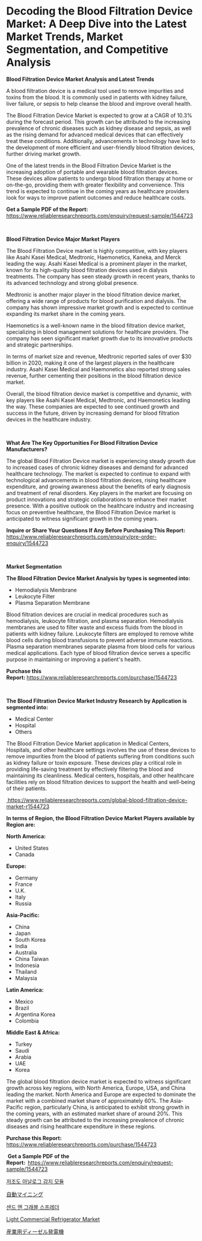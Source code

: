 <p><h1>Decoding the Blood Filtration Device Market: A Deep Dive into the Latest Market Trends, Market Segmentation, and Competitive Analysis</h1></p><p><strong>Blood Filtration Device Market Analysis and Latest Trends</strong></p>
<p><p>A blood filtration device is a medical tool used to remove impurities and toxins from the blood. It is commonly used in patients with kidney failure, liver failure, or sepsis to help cleanse the blood and improve overall health.</p><p>The Blood Filtration Device Market is expected to grow at a CAGR of 10.3% during the forecast period. This growth can be attributed to the increasing prevalence of chronic diseases such as kidney disease and sepsis, as well as the rising demand for advanced medical devices that can effectively treat these conditions. Additionally, advancements in technology have led to the development of more efficient and user-friendly blood filtration devices, further driving market growth.</p><p>One of the latest trends in the Blood Filtration Device Market is the increasing adoption of portable and wearable blood filtration devices. These devices allow patients to undergo blood filtration therapy at home or on-the-go, providing them with greater flexibility and convenience. This trend is expected to continue in the coming years as healthcare providers look for ways to improve patient outcomes and reduce healthcare costs.</p></p>
<p><strong>Get a Sample PDF of the Report:&nbsp;</strong> <a href="https://www.reliableresearchreports.com/enquiry/request-sample/1544723">https://www.reliableresearchreports.com/enquiry/request-sample/1544723</a></p>
<p>&nbsp;</p>
<p><strong>Blood Filtration Device Major Market Players</strong></p>
<p><p>The Blood Filtration Device market is highly competitive, with key players like Asahi Kasei Medical, Medtronic, Haemonetics, Kaneka, and Merck leading the way. Asahi Kasei Medical is a prominent player in the market, known for its high-quality blood filtration devices used in dialysis treatments. The company has seen steady growth in recent years, thanks to its advanced technology and strong global presence.</p><p>Medtronic is another major player in the blood filtration device market, offering a wide range of products for blood purification and dialysis. The company has shown impressive market growth and is expected to continue expanding its market share in the coming years.</p><p>Haemonetics is a well-known name in the blood filtration device market, specializing in blood management solutions for healthcare providers. The company has seen significant market growth due to its innovative products and strategic partnerships.</p><p>In terms of market size and revenue, Medtronic reported sales of over $30 billion in 2020, making it one of the largest players in the healthcare industry. Asahi Kasei Medical and Haemonetics also reported strong sales revenue, further cementing their positions in the blood filtration device market.</p><p>Overall, the blood filtration device market is competitive and dynamic, with key players like Asahi Kasei Medical, Medtronic, and Haemonetics leading the way. These companies are expected to see continued growth and success in the future, driven by increasing demand for blood filtration devices in the healthcare industry.</p></p>
<p>&nbsp;</p>
<p><strong>What Are The Key Opportunities For Blood Filtration Device Manufacturers?</strong></p>
<p><p>The global Blood Filtration Device market is experiencing steady growth due to increased cases of chronic kidney diseases and demand for advanced healthcare technology. The market is expected to continue to expand with technological advancements in blood filtration devices, rising healthcare expenditure, and growing awareness about the benefits of early diagnosis and treatment of renal disorders. Key players in the market are focusing on product innovations and strategic collaborations to enhance their market presence. With a positive outlook on the healthcare industry and increasing focus on preventive healthcare, the Blood Filtration Device market is anticipated to witness significant growth in the coming years.</p></p>
<p><strong>Inquire or Share Your Questions If Any Before Purchasing This Report:</strong> <a href="https://www.reliableresearchreports.com/enquiry/pre-order-enquiry/1544723">https://www.reliableresearchreports.com/enquiry/pre-order-enquiry/1544723</a></p>
<p>&nbsp;</p>
<p><strong>Market Segmentation</strong></p>
<p><strong>The Blood Filtration Device Market Analysis by types is segmented into:</strong></p>
<p><ul><li>Hemodialysis Membrane</li><li>Leukocyte Filter</li><li>Plasma Separation Membrane</li></ul></p>
<p><p>Blood filtration devices are crucial in medical procedures such as hemodialysis, leukocyte filtration, and plasma separation. Hemodialysis membranes are used to filter waste and excess fluids from the blood in patients with kidney failure. Leukocyte filters are employed to remove white blood cells during blood transfusions to prevent adverse immune reactions. Plasma separation membranes separate plasma from blood cells for various medical applications. Each type of blood filtration device serves a specific purpose in maintaining or improving a patient's health.</p></p>
<p><strong>Purchase this Report:&nbsp;</strong><a href="https://www.reliableresearchreports.com/purchase/1544723">https://www.reliableresearchreports.com/purchase/1544723</a></p>
<p>&nbsp;</p>
<p><strong>The Blood Filtration Device Market Industry Research by Application is segmented into:</strong></p>
<p><ul><li>Medical Center</li><li>Hospital</li><li>Others</li></ul></p>
<p><p>The Blood Filtration Device Market application in Medical Centers, Hospitals, and other healthcare settings involves the use of these devices to remove impurities from the blood of patients suffering from conditions such as kidney failure or toxin exposure. These devices play a critical role in providing life-saving treatment by effectively filtering the blood and maintaining its cleanliness. Medical centers, hospitals, and other healthcare facilities rely on blood filtration devices to support the health and well-being of their patients.</p></p>
<p><a href="https://www.reliableresearchreports.com/global-blood-filtration-device-market-r1544723">&nbsp;https://www.reliableresearchreports.com/global-blood-filtration-device-market-r1544723</a></p>
<p><strong>In terms of Region, the Blood Filtration Device Market Players available by Region are:</strong></p>
<p>
    <p> <strong> North America: </strong>
        <ul>
            <li>United States</li>
            <li>Canada</li>
        </ul>
        </p> 
    <p> <strong> Europe: </strong>
        <ul>
            <li>Germany</li>
            <li>France</li>
            <li>U.K.</li>
            <li>Italy</li>
            <li>Russia</li>
        </ul>
        </p> 
    <p> <strong> Asia-Pacific: </strong>
        <ul>
            <li>China</li>
            <li>Japan</li>
            <li>South Korea</li>
            <li>India</li>
            <li>Australia</li>
            <li>China Taiwan</li>
            <li>Indonesia</li>
            <li>Thailand</li>
            <li>Malaysia</li>
        </ul>
        </p> 
    <p> <strong> Latin America: </strong>
        <ul>
            <li>Mexico</li>
            <li>Brazil</li>
            <li>Argentina Korea</li>
            <li>Colombia</li>
        </ul>
        </p> 
    <p> <strong> Middle East & Africa: </strong>
        <ul>
            <li>Turkey</li>
            <li>Saudi</li>
            <li>Arabia</li>
            <li>UAE</li>
            <li>Korea</li>
        </ul>
    </p>
    </p>
<p><p>The global blood filtration device market is expected to witness significant growth across key regions, with North America, Europe, USA, and China leading the market. North America and Europe are expected to dominate the market with a combined market share of approximately 60%. The Asia-Pacific region, particularly China, is anticipated to exhibit strong growth in the coming years, with an estimated market share of around 20%. This steady growth can be attributed to the increasing prevalence of chronic diseases and rising healthcare expenditure in these regions.</p></p>
<p><strong>Purchase this Report: </strong><a href="https://www.reliableresearchreports.com/purchase/1544723">https://www.reliableresearchreports.com/purchase/1544723</a></p>
<p>&nbsp;<strong>Get a Sample PDF of the Report:&nbsp;&nbsp;</strong><a href="https://www.reliableresearchreports.com/enquiry/request-sample/1544723">https://www.reliableresearchreports.com/enquiry/request-sample/1544723</a></p>
<p><strong></strong></p>
<p><p><a href="https://github.com/LoganRew1964/Market-Research-Report-List-1/blob/main/1980631180792.md">저조도 아날로그 감지 모듈</a></p><p><a href="https://github.com/VinceMarvin1/Market-Research-Report-List-1/blob/main/9608806167443.md">自動マイニング</a></p><p><a href="https://github.com/sarassiksa/Market-Research-Report-List-1/blob/main/9276765180791.md">샌드 앤 그래블 스프레더</a></p><p><a href="https://github.com/qrkceaah30/Market-Research-Report-List-1/blob/main/light-commercial-refrigerator-market.md">Light Commercial Refrigerator Market</a></p><p><a href="https://github.com/DayanaRunolfsdottir/Market-Research-Report-List-1/blob/main/3260951167444.md">産業用ディーゼル発電機</a></p></p>